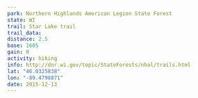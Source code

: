 ```yaml
---
park: Northern Highlands American Legion State Forest
state: WI
trail: Star Lake trail
trail_data:
distance: 2.5
base: 1605
gain: 0
activity: hiking
info: http://dnr.wi.gov/topic/StateForests/nhal/trails.html
lat: "46.0325838"
lon: "-89.4798871"
date: 2015-12-13
---
```

